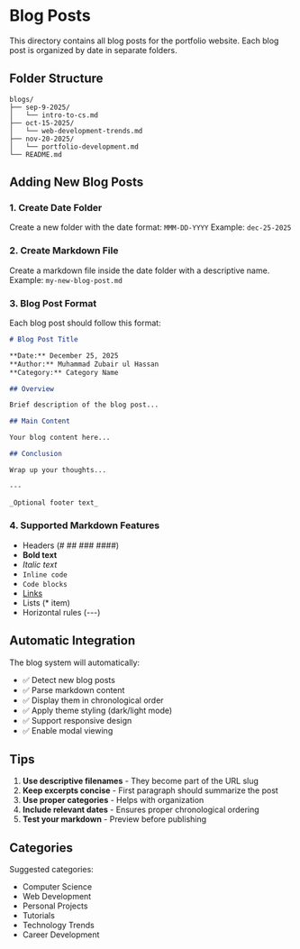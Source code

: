 # Blog Posts

This directory contains all blog posts for the portfolio website. Each blog post is organized by date in separate folders.

## Folder Structure

```
blogs/
├── sep-9-2025/
│   └── intro-to-cs.md
├── oct-15-2025/
│   └── web-development-trends.md
├── nov-20-2025/
│   └── portfolio-development.md
└── README.md
```

## Adding New Blog Posts

### 1. Create Date Folder

Create a new folder with the date format: `MMM-DD-YYYY`
Example: `dec-25-2025`

### 2. Create Markdown File

Create a markdown file inside the date folder with a descriptive name.
Example: `my-new-blog-post.md`

### 3. Blog Post Format

Each blog post should follow this format:

```markdown
# Blog Post Title

**Date:** December 25, 2025  
**Author:** Muhammad Zubair ul Hassan  
**Category:** Category Name

## Overview

Brief description of the blog post...

## Main Content

Your blog content here...

## Conclusion

Wrap up your thoughts...

---

_Optional footer text_
```

### 4. Supported Markdown Features

- Headers (# ## ### ####)
- **Bold text**
- _Italic text_
- `Inline code`
- `Code blocks`
- [Links](url)
- Lists (\* item)
- Horizontal rules (---)

## Automatic Integration

The blog system will automatically:

- ✅ Detect new blog posts
- ✅ Parse markdown content
- ✅ Display them in chronological order
- ✅ Apply theme styling (dark/light mode)
- ✅ Support responsive design
- ✅ Enable modal viewing

## Tips

1. **Use descriptive filenames** - They become part of the URL slug
2. **Keep excerpts concise** - First paragraph should summarize the post
3. **Use proper categories** - Helps with organization
4. **Include relevant dates** - Ensures proper chronological ordering
5. **Test your markdown** - Preview before publishing

## Categories

Suggested categories:

- Computer Science
- Web Development
- Personal Projects
- Tutorials
- Technology Trends
- Career Development

